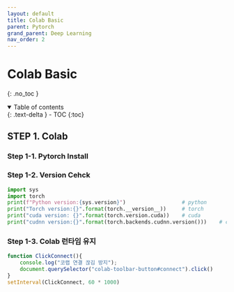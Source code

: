 ```yaml
---
layout: default
title: Colab Basic
parent: Pytorch
grand_parent: Deep Learning
nav_order: 2
---
```


# Colab Basic
{: .no_toc }

<details open markdown="block">
  <summary>
    Table of contents
  </summary>
  {: .text-delta }
- TOC
{:toc}
</details>

<!------------------------------------ STEP ------------------------------------>

## STEP 1. Colab 

### Step 1-1. Pytorch Install

### Step 1-2. Version Cehck

```python
import sys
import torch
print(f"Python version:{sys.version}")                  # python
print("Torch version:{}".format(torch.__version__))     # torch
print("cuda version: {}".format(torch.version.cuda))    # cuda
print("cudnn version:{}".format(torch.backends.cudnn.version()))    # cudnn
```

### Step 1-3. Colab 런타임 유지

```javascript
function ClickConnect(){
    console.log("코랩 연결 끊김 방지"); 
    document.querySelector("colab-toolbar-button#connect").click() 
}
setInterval(ClickConnect, 60 * 1000)
```